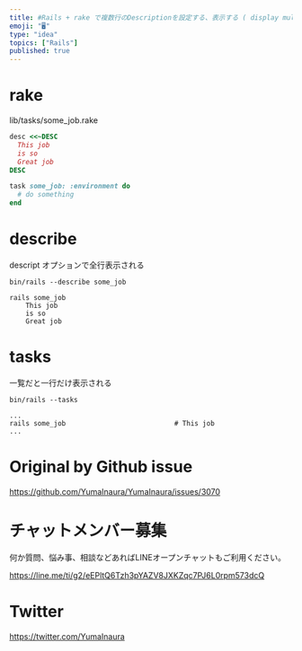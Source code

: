 ```yaml
---
title: #Rails + rake で複数行のDescriptionを設定する、表示する ( display multiple lines desc
emoji: "🖥"
type: "idea"
topics: ["Rails"]
published: true
---
```


# rake 

lib/tasks/some_job.rake

```rb
desc <<~DESC
  This job
  is so
  Great job
DESC

task some_job: :environment do
  # do something
end
```

# describe

descript オプションで全行表示される

```
bin/rails --describe some_job

rails some_job
    This job
    is so
    Great job
```

# tasks

一覧だと一行だけ表示される

```
bin/rails --tasks

...
rails some_job                           # This job
...
```

# Original by Github issue

https://github.com/YumaInaura/YumaInaura/issues/3070








<!-- Update From Qiita API -->

# チャットメンバー募集


何か質問、悩み事、相談などあればLINEオープンチャットもご利用ください。

https://line.me/ti/g2/eEPltQ6Tzh3pYAZV8JXKZqc7PJ6L0rpm573dcQ





# Twitter


https://twitter.com/YumaInaura


<!-- Update From Qiita API -->


